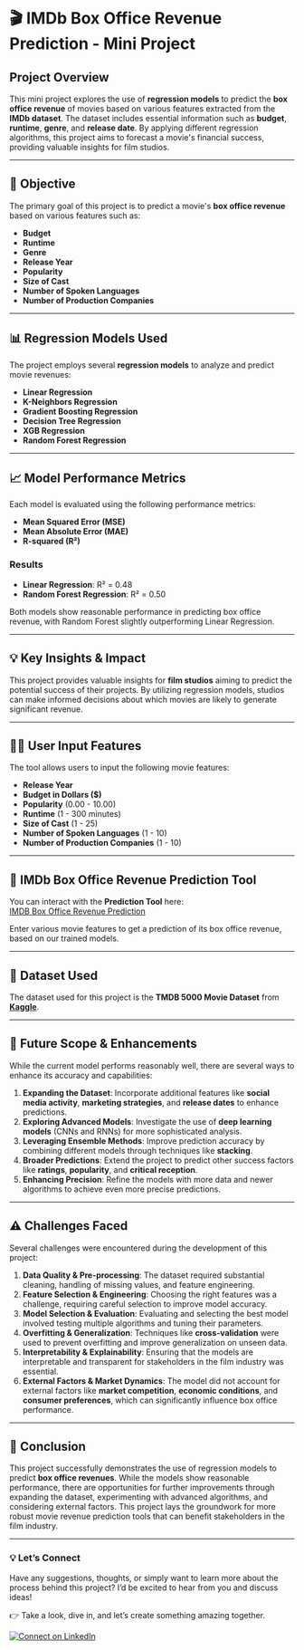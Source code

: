 
# 🎬 IMDb Box Office Revenue Prediction - Mini Project

## **Project Overview**  
This mini project explores the use of **regression models** to predict the **box office revenue** of movies based on various features extracted from the **IMDb dataset**. The dataset includes essential information such as **budget**, **runtime**, **genre**, and **release date**. By applying different regression algorithms, this project aims to forecast a movie's financial success, providing valuable insights for film studios.

---

## 🎯 **Objective**  
The primary goal of this project is to predict a movie's **box office revenue** based on various features such as:
- **Budget**
- **Runtime**
- **Genre**
- **Release Year**
- **Popularity**
- **Size of Cast**
- **Number of Spoken Languages**
- **Number of Production Companies**

---

## 📊 **Regression Models Used**  
The project employs several **regression models** to analyze and predict movie revenues:
- **Linear Regression**  
- **K-Neighbors Regression**  
- **Gradient Boosting Regression**  
- **Decision Tree Regression**  
- **XGB Regression**  
- **Random Forest Regression**  

---

## 📈 **Model Performance Metrics**  
Each model is evaluated using the following performance metrics:
- **Mean Squared Error (MSE)**
- **Mean Absolute Error (MAE)**
- **R-squared (R²)**

### **Results**  
- **Linear Regression**: R² = 0.48  
- **Random Forest Regression**: R² = 0.50  

Both models show reasonable performance in predicting box office revenue, with Random Forest slightly outperforming Linear Regression.

---

## 💡 **Key Insights & Impact**  
This project provides valuable insights for **film studios** aiming to predict the potential success of their projects. By utilizing regression models, studios can make informed decisions about which movies are likely to generate significant revenue.

---

## 🧑‍💻 **User Input Features**  
The tool allows users to input the following movie features:
- **Release Year**
- **Budget in Dollars ($)**
- **Popularity** (0.00 - 10.00)
- **Runtime** (1 - 300 minutes)
- **Size of Cast** (1 - 25)
- **Number of Spoken Languages** (1 - 10)
- **Number of Production Companies** (1 - 10)

---

## 🔗 **IMDb Box Office Revenue Prediction Tool**  
You can interact with the **Prediction Tool** here:  
[IMDB Box Office Revenue Prediction](https://imdb-boxoffice-revpred.onrender.com/)  

Enter various movie features to get a prediction of its box office revenue, based on our trained models.

---

## 📂 **Dataset Used**  
The dataset used for this project is the **TMDB 5000 Movie Dataset** from **[Kaggle](https://www.kaggle.com/competitions/tmdb-box-office-prediction/data?select=test.csv)**.

---

## 🚀 **Future Scope & Enhancements**  
While the current model performs reasonably well, there are several ways to enhance its accuracy and capabilities:
1. **Expanding the Dataset**: Incorporate additional features like **social media activity**, **marketing strategies**, and **release dates** to enhance predictions.
2. **Exploring Advanced Models**: Investigate the use of **deep learning models** (CNNs and RNNs) for more sophisticated analysis.
3. **Leveraging Ensemble Methods**: Improve prediction accuracy by combining different models through techniques like **stacking**.
4. **Broader Predictions**: Extend the project to predict other success factors like **ratings**, **popularity**, and **critical reception**.
5. **Enhancing Precision**: Refine the models with more data and newer algorithms to achieve even more precise predictions.

---

## ⚠️ **Challenges Faced**
Several challenges were encountered during the development of this project:
1. **Data Quality & Pre-processing**: The dataset required substantial cleaning, handling of missing values, and feature engineering.
2. **Feature Selection & Engineering**: Choosing the right features was a challenge, requiring careful selection to improve model accuracy.
3. **Model Selection & Evaluation**: Evaluating and selecting the best model involved testing multiple algorithms and tuning their parameters.
4. **Overfitting & Generalization**: Techniques like **cross-validation** were used to prevent overfitting and improve generalization on unseen data.
5. **Interpretability & Explainability**: Ensuring that the models are interpretable and transparent for stakeholders in the film industry was essential.
6. **External Factors & Market Dynamics**: The model did not account for external factors like **market competition**, **economic conditions**, and **consumer preferences**, which can significantly influence box office performance.

---

## 🧠 **Conclusion**  
This project successfully demonstrates the use of regression models to predict **box office revenues**. While the models show reasonable performance, there are opportunities for further improvements through expanding the dataset, experimenting with advanced algorithms, and considering external factors. This project lays the groundwork for more robust movie revenue prediction tools that can benefit stakeholders in the film industry.

---

### 💡 **Let’s Connect**  
Have any suggestions, thoughts, or simply want to learn more about the process behind this project? I’d be excited to hear from you and discuss ideas!

👉 Take a look, dive in, and let’s create something amazing together.  

[![Connect on LinkedIn](https://img.shields.io/badge/LinkedIn-Connect-blue?logo=linkedin)](https://www.linkedin.com/in/yashu-mittal-249461219)



